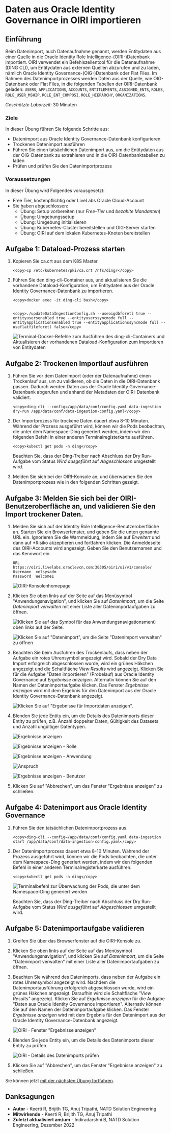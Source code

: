 # Daten aus Oracle Identity Governance in OIRI importieren

## Einführung

Beim Datenimport, auch Datenaufnahme genannt, werden Entitydaten aus einer Quelle in die Oracle Identity Role Intelligence-(OIRI-)Datenbank importiert. OIRI verwendet ein Befehlszeilentool für die Datenaufnahme (DING CLI), um Entitydaten aus externen Quellen abzurufen und zu laden, nämlich Oracle Identity Governance-(OIG-)Datenbank oder Flat Files. Im Rahmen des Datenimportprozesses werden Daten aus der Quelle, wie OIG-Datenbank oder Flat Files, in die folgenden Tabellen der OIRI-Datenbank geladen: `USERS`, `APPLICATIONS`, `ACCOUNTS`, `ENTITLEMENTS`, `ASSIGNED_ENTS`, `ROLES`, `ROLE_USER_MSHIP`, `ROLE_ENT_COMPOSI`, `ROLE_HIERARCHY`, `ORGANIZATIONS`.

_Geschätzte Laborzeit_: 30 Minuten

### Ziele

In dieser Übung führen Sie folgende Schritte aus:

*   Datenimport aus Oracle Identity Governance-Datenbank konfigurieren
*   Trockenen Datenimport ausführen
*   Führen Sie einen tatsächlichen Datenimport aus, um die Entitydaten aus der OIG-Datenbank zu extrahieren und in die OIRI-Datenbanktabellen zu laden
*   Prüfen und prüfen Sie den Datenimportprozess

### Voraussetzungen

In dieser Übung wird Folgendes vorausgesetzt:

*   Free Tier, kostenpflichtig oder LiveLabs Oracle Cloud-Account
*   Sie haben abgeschlossen:
    *   Übung: Setup vorbereiten (nur _Free-Tier_ und _bezahlte Mandanten_)
    *   Übung: Umgebungssetup
    *   Übung: Umgebung initialisieren
    *   Übung: Kubernetes-Cluster bereitstellen und OIG-Server starten
    *   Übung: OIRI auf dem lokalen Kubernetes-Knoten bereitstellen

## Aufgabe 1: Dataload-Prozess starten

1.  Kopieren Sie ca.crt aus dem K8S Master.
    
        <copy>cp /etc/kubernetes/pki/ca.crt /nfs/ding/</copy>
        
2.  Führen Sie den ding-cli-Container aus, und aktualisieren Sie die vorhandene Dataload-Konfiguration, um Entitydaten aus der Oracle Identity Governance-Datenbank zu importieren.
    
        <copy>docker exec -it ding-cli bash</copy>
        
    
        <copy>./updateDataIngestionConfig.sh --useoigdbforetl true --entityusersenabled true --entityuserssyncmode full --entityapplicationsenabled true --entityapplicationssyncmode full --useflatfileforetl false</copy>
        
    
    ![Terminal-Docker-Befehle zum Ausführen des ding-cli-Containers und Aktualisieren der vorhandenen Dataload-Konfiguration zum Importieren von Entitydaten](images/data-load.png)
    

## Aufgabe 2: Trockenen Importlauf ausführen

1.  Führen Sie vor dem Datenimport (oder der Datenaufnahme) einen Trockenlauf aus, um zu validieren, ob die Daten in die OIRI-Datenbank passen. Dadurch werden Daten aus der Oracle Identity Governance-Datenbank abgerufen und anhand der Metadaten der OIRI-Datenbank validiert.
    
        <copy>ding-cli --config=/app/data/conf/config.yaml data-ingestion dry-run /app/data/conf/data-ingestion-config.yaml</copy>
        
2.  Der Importprozess für trockene Daten dauert etwa 8-10 Minuten. Während der Prozess ausgeführt wird, können wir die Pods beobachten, die unter dem Namespace-Ding generiert werden, indem wir den folgenden Befehl in einer anderen Terminalregisterkarte ausführen.
    
        <copy>kubectl get pods -n ding</copy>
        
    
    Beachten Sie, dass der Ding-Treiber nach Abschluss der Dry Run-Aufgabe vom Status _Wird ausgeführt_ auf _Abgeschlossen_ umgestellt wird.
    
3.  Melden Sie sich bei der OIRI-Konsole an, und überwachen Sie den Datenimportprozess wie in den folgenden Schritten gezeigt.
    

## Aufgabe 3: Melden Sie sich bei der OIRI-Benutzeroberfläche an, und validieren Sie den Import trockener Daten.

1.  Melden Sie sich auf der Identity Role Intelligence-Benutzeroberfläche an. Starten Sie ein Browserfenster, und geben Sie die unten genannte URL ein. Ignorieren Sie die Warnmeldung, indem Sie auf _Erweitert_ und dann auf \*Risiko akzeptieren und fortfahren klicken. Die Anmeldeseite des OIRI-Accounts wird angezeigt. Geben Sie den Benutzernamen und das Kennwort ein.
    
        URL       https://oiri.livelabs.oraclevcn.com:30305/oiri/ui/v1/console/
        Username  xelsysadm
        Password  Welcome1
        
    
    ![OIRI-Konsolenhomepage](images/oiri.png)
    
2.  Klicken Sie oben links auf der Seite auf das Menüsymbol "Anwendungsnavigation", und klicken Sie auf _Datenimport_, um die Seite _Datenimport verwalten_ mit einer Liste aller Datenimportaufgaben zu öffnen.
    
    ![Klicken Sie auf das Symbol für das Anwendungsnavigationsmenü oben links auf der Seite.](images/data-import.png)
    
    ![Klicken Sie auf "Datenimport", um die Seite "Datenimport verwalten" zu öffnen](images/manage-data-import.png)
    
3.  Beachten Sie beim Ausführen des Trockenlaufs, dass neben der Aufgabe ein rotes Uhrensymbol angezeigt wird. Sobald der Dry Data Import erfolgreich abgeschlossen wurde, wird ein grünes Häkchen angezeigt und die Schaltfläche _View Results_ wird angezeigt. Klicken Sie für die Aufgabe "Daten importieren" (Probelauf) aus Oracle Identity Governance auf _Ergebnisse anzeigen_. Alternativ können Sie auf den Namen der Datenimportaufgabe klicken. Das Fenster _Ergebnisse anzeigen_ wird mit dem Ergebnis für den Datenimport aus der Oracle Identity Governance-Datenbank angezeigt.
    
    ![Klicken Sie auf "Ergebnisse für Importdaten anzeigen".](images/result-data-import.png)
    
4.  Blenden Sie jede Entity ein, um die Details des Datenimports dieser Entity zu prüfen, z.B. Anzahl doppelter Daten, Gültigkeit des Datasets und Anzahl ungültiger Datentypen.
    
    ![Ergebnisse anzeigen](images/viewresult-data-import.png)
    
    ![Ergebnisse anzeigen - Rolle](images/role-data-import.png)
    
    ![Ergebnisse anzeigen - Anwendung](images/application-data-import.png)
    
    ![Anspruch](images/entitlement-data-import.png)
    
    ![Ergebnisse anzeigen - Benutzer](images/user-data-import.png)
    
5.  Klicken Sie auf "Abbrechen", um das Fenster "Ergebnisse anzeigen" zu schließen.
    

## Aufgabe 4: Datenimport aus Oracle Identity Governance

1.  Führen Sie den tatsächlichen Datenimportprozess aus.
    
        <copy>ding-cli --config=/app/data/conf/config.yaml data-ingestion start /app/data/conf/data-ingestion-config.yaml</copy>
        
2.  Der Datenimportprozess dauert etwa 8-10 Minuten. Während der Prozess ausgeführt wird, können wir die Pods beobachten, die unter dem Namespace-Ding generiert werden, indem wir den folgenden Befehl in einer anderen Terminalregisterkarte ausführen.
    
        <copy>kubectl get pods -n ding</copy>
        
    
    ![Terminalbefehl zur Überwachung der Pods, die unter dem Namespace-Ding generiert werden](images/getpods-data-import.png)
    
    Beachten Sie, dass der Ding-Treiber nach Abschluss der Dry Run-Aufgabe vom Status _Wird ausgeführt_ auf _Abgeschlossen_ umgestellt wird.
    

## Aufgabe 5: Datenimportaufgabe validieren

1.  Greifen Sie über das Browserfenster auf die OIRI-Konsole zu.
    
2.  Klicken Sie oben links auf der Seite auf das Menüsymbol "Anwendungsnavigation", und klicken Sie auf _Datenimport_, um die Seite "Datenimport verwalten" mit einer Liste aller Datenimportaufgaben zu öffnen.
    
3.  Beachten Sie während des Datenimports, dass neben der Aufgabe ein rotes Uhrensymbol angezeigt wird. Nachdem die Datenimportausführung erfolgreich abgeschlossen wurde, wird ein grünes Häkchen angezeigt. Daraufhin wird die Schaltfläche _"View Results"_ angezeigt. Klicken Sie auf _Ergebnisse anzeigen_ für die Aufgabe "Daten aus Oracle Identity Governance importieren". Alternativ können Sie auf den Namen der Datenimportaufgabe klicken. Das Fenster _Ergebnisse anzeigen_ wird mit dem Ergebnis für den Datenimport aus der Oracle Identity Governance-Datenbank angezeigt.
    
    ![OIRI - Fenster "Ergebnisse anzeigen"](images/view-data-import.png)
    
4.  Blenden Sie jede Entity ein, um die Details des Datenimports dieser Entity zu prüfen.
    
    ![OIRI - Details des Datenimports prüfen](images/review-data-import.png)
    
5.  Klicken Sie auf "Abbrechen", um das Fenster "Ergebnisse anzeigen" zu schließen.
    

Sie können jetzt [mit der nächsten Übung fortfahren](#next).

## Danksagungen

*   **Autor** - Keerti R, Brijith TG, Anuj Tripathi, NATD Solution Engineering
*   **Mitwirkende** - Keerti R, Brijith TG, Anuj Tripathi
*   **Zuletzt aktualisiert am/um** - Indiradarshni B, NATD Solution Engineering, Dezember 2022